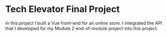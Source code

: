 # Tech Elevator Final Project

In this project I built a Vue front-end for an online store. I integrated the API that I developed for my Module 2 end-of-module project into this project.

